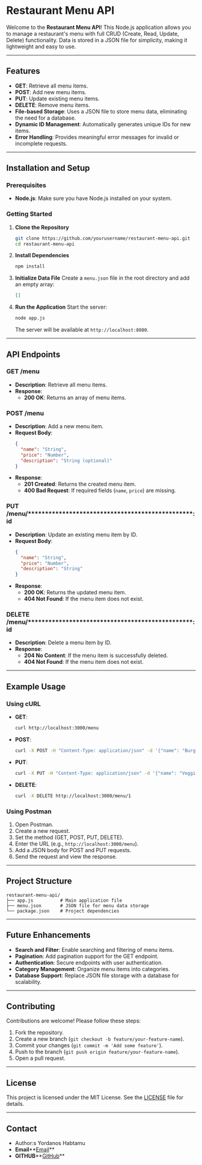 # Restaurant Menu API

Welcome to the **Restaurant Menu API**! This Node.js application allows you to manage a restaurant's menu with full CRUD (Create, Read, Update, Delete) functionality. Data is stored in a JSON file for simplicity, making it lightweight and easy to use.

---

## Features

- **GET**: Retrieve all menu items.
- **POST**: Add new menu items.
- **PUT**: Update existing menu items.
- **DELETE**: Remove menu items.
- **File-based Storage**: Uses a JSON file to store menu data, eliminating the need for a database.
- **Dynamic ID Management**: Automatically generates unique IDs for new items.
- **Error Handling**: Provides meaningful error messages for invalid or incomplete requests.

---

## Installation and Setup

### Prerequisites

- **Node.js**: Make sure you have Node.js installed on your system.

### Getting Started

1. **Clone the Repository**

   ```bash
   git clone https://github.com/yourusername/restaurant-menu-api.git
   cd restaurant-menu-api
   ```

2. **Install Dependencies**

   ```bash
   npm install
   ```

3. **Initialize Data File**
   Create a `menu.json` file in the root directory and add an empty array:

   ```json
   []
   ```

4. **Run the Application**
   Start the server:

   ```bash
   node app.js
   ```

   The server will be available at `http://localhost:8080`.

---

## API Endpoints

### **GET /menu**

- **Description**: Retrieve all menu items.
- **Response**:
  - **200 OK**: Returns an array of menu items.

### **POST /menu**

- **Description**: Add a new menu item.
- **Request Body**:
  ```json
  {
    "name": "String",
    "price": "Number",
    "description": "String (optional)"
  }
  ```
- **Response**:
  - **201 Created**: Returns the created menu item.
  - **400 Bad Request**: If required fields (`name`, `price`) are missing.

### **PUT /menu/\*\*\*\*\*\*\*\*\*\*\*\*\*\*\*\*\*\*\*\*\*\*\*\*\*\*\*\*\*\*\*\*\*\*\*\*\*\*\*\*\*\*\*\*****:id**

- **Description**: Update an existing menu item by ID.
- **Request Body**:
  ```json
  {
    "name": "String",
    "price": "Number",
    "description": "String"
  }
  ```
- **Response**:
  - **200 OK**: Returns the updated menu item.
  - **404 Not Found**: If the menu item does not exist.

### **DELETE /menu/\*\*\*\*\*\*\*\*\*\*\*\*\*\*\*\*\*\*\*\*\*\*\*\*\*\*\*\*\*\*\*\*\*\*\*\*\*\*\*\*\*\*\*\*****:id**

- **Description**: Delete a menu item by ID.
- **Response**:
  - **204 No Content**: If the menu item is successfully deleted.
  - **404 Not Found**: If the menu item does not exist.

---

## Example Usage

### Using cURL

- **GET**:

  ```bash
  curl http://localhost:3000/menu
  ```

- **POST**:

  ```bash
  curl -X POST -H "Content-Type: application/json" -d '{"name": "Burger", "price": 5.99}' http://localhost:3000/menu
  ```

- **PUT**:

  ```bash
  curl -X PUT -H "Content-Type: application/json" -d '{"name": "Veggie Burger", "price": 6.99}' http://localhost:3000/menu/1
  ```

- **DELETE**:

  ```bash
  curl -X DELETE http://localhost:3000/menu/1
  ```

### Using Postman

1. Open Postman.
2. Create a new request.
3. Set the method (GET, POST, PUT, DELETE).
4. Enter the URL (e.g., `http://localhost:3000/menu`).
5. Add a JSON body for POST and PUT requests.
6. Send the request and view the response.

---

## Project Structure

```
restaurant-menu-api/
├── app.js          # Main application file
├── menu.json       # JSON file for menu data storage
└── package.json    # Project dependencies
```

---

## Future Enhancements

- **Search and Filter**: Enable searching and filtering of menu items.
- **Pagination**: Add pagination support for the GET endpoint.
- **Authentication**: Secure endpoints with user authentication.
- **Category Management**: Organize menu items into categories.
- **Database Support**: Replace JSON file storage with a database for scalability.

---

## Contributing

Contributions are welcome! Please follow these steps:

1. Fork the repository.
2. Create a new branch (`git checkout -b feature/your-feature-name`).
3. Commit your changes (`git commit -m 'Add some feature'`).
4. Push to the branch (`git push origin feature/your-feature-name`).
5. Open a pull request.

---

## License

This project is licensed under the MIT License. See the [LICENSE](LICENSE) file for details.

---

## Contact

- Author\:s Yordanos Habtamu
- **Email**\*\*[Email](jordrichh7@gmail.com)**
- **GITHUB**\*\*[GitHub](https://github.com/yordanos-habtamu)**

